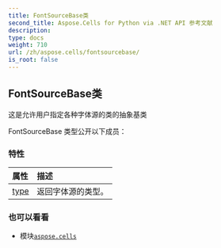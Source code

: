```yaml
---
title: FontSourceBase类
second_title: Aspose.Cells for Python via .NET API 参考文献
description:
type: docs
weight: 710
url: /zh/aspose.cells/fontsourcebase/
is_root: false
---
```

## FontSourceBase类
这是允许用户指定各种字体源的类的抽象基类



FontSourceBase 类型公开以下成员：

### 特性
|属性|描述|
| :- | :- |
| [type](/cells/python-net/zh/aspose.cells/fontsourcebase/type) |返回字体源的类型。|



### 也可以看看
* 模块[`aspose.cells`](..)
